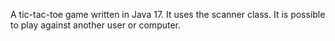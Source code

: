 A tic-tac-toe game written in Java 17. It uses the scanner class. It is possible to play against another user or computer.
